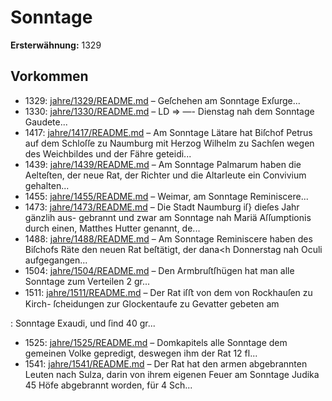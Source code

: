 # Sonntage

**Ersterwähnung:** 1329

## Vorkommen
- 1329: [jahre/1329/README.md](../jahre/1329/README.md) – Geſchehen am
Sonntage Exſurge...
- 1330: [jahre/1330/README.md](../jahre/1330/README.md) – LD =>
—- Dienstag nah dem Sonntage Gaudete...
- 1417: [jahre/1417/README.md](../jahre/1417/README.md) – Am Sonntage Lätare hat Biſchof Petrus auf dem
Schloſſe zu Naumburg mit Herzog Wilhelm zu Sachſen
wegen des Weichbildes und der Fähre geteidi...
- 1439: [jahre/1439/README.md](../jahre/1439/README.md) – Am Sonntage Palmarum haben die Aelteſten, der
neue Rat, der Richter und die Altarleute ein Convivium
gehalten...
- 1455: [jahre/1455/README.md](../jahre/1455/README.md) – Weimar, am Sonntage Reminiscere...
- 1473: [jahre/1473/README.md](../jahre/1473/README.md) – Die Stadt Naumburg iſ} dieſes Jahr gänzlih aus-
gebrannt und zwar am Sonntage nah Mariä Aſſumptionis
durch einen, Matthes Hutter genannt, de...
- 1488: [jahre/1488/README.md](../jahre/1488/README.md) – Am Sonntage Reminiscere haben des Biſchofs Räte
den neuen Rat beſtätigt, der dana<h Donnerstag nah
Oculi aufgegangen...
- 1504: [jahre/1504/README.md](../jahre/1504/README.md) – Den Armbruſtſhügen hat man alle Sonntage zum
Verteilen 2 gr...
- 1511: [jahre/1511/README.md](../jahre/1511/README.md) – Der Rat iſﬅ von dem von Rockhauſen zu Kirch-
ſcheidungen zur Glockentaufe zu Gevatter gebeten am

: Sonntage Exaudi, und ſind 40 gr...
- 1525: [jahre/1525/README.md](../jahre/1525/README.md) – Domkapitels alle Sonntage dem gemeinen Volke
gepredigt, deswegen ihm der Rat 12 fl...
- 1541: [jahre/1541/README.md](../jahre/1541/README.md) – Der Rat hat den armen abgebrannten Leuten nach
Sulza, darin von ihrem eigenen Feuer am Sonntage
Judika 45 Höfe abgebrannt worden, für 4 Sch...
